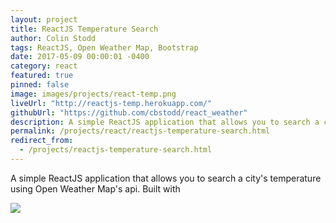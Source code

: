 ```yaml
---
layout: project
title: ReactJS Temperature Search
author: Colin Stodd
tags: ReactJS, Open Weather Map, Bootstrap
date: 2017-05-09 00:00:01 -0400
category: react
featured: true
pinned: false
image: images/projects/react-temp.png
liveUrl: "http://reactjs-temp.herokuapp.com/"
githubUrl: "https://github.com/cbstodd/react_weather"
description: A simple ReactJS application that allows you to search a city's temperature using Open Weather Map's api. Built with
permalink: /projects/react/reactjs-temperature-search.html
redirect_from:
  - /projects/reactjs-temperature-search.html
---
```


A simple ReactJS application that allows you to search a city's temperature using Open Weather Map's api. Built with

<img src="{{ project.image }}" class="image fit">
